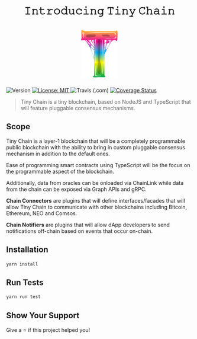 <h1 align="center">𝙸𝚗𝚝𝚛𝚘𝚍𝚞𝚌𝚒𝚗𝚐 𝚃𝚒𝚗𝚢 𝙲𝚑𝚊𝚒𝚗 </br></br><img src="./tiny-chain.png" /></h1>
<p>
  <img alt="Version" src="https://img.shields.io/badge/version-1.0.0-blue.svg?cacheSeconds=2592000" />
  <a href="#" target="_blank">
    <img alt="License: MIT" src="https://img.shields.io/badge/License-MIT-yellow.svg" />
  </a>
  <img alt="Travis (.com)" src="https://img.shields.io/travis/com/ubuntugod/tiny-chain?style=flat-square&logo=travis">
  <a href='https://coveralls.io/github/ubuntugod/tiny-chain?branch=master'><img src='https://coveralls.io/repos/github/ubuntugod/tiny-chain/badge.svg?branch=master' alt='Coverage Status' /></a>
</p>

> Tiny Chain is a tiny blockchain, based on NodeJS and TypeScript that will feature pluggable consensus mechanisms.

## Scope

Tiny Chain is a layer-1 blockchain that will be a completely programmable public blockchain with the ability to bring in custom pluggable consensus mechanism in addition to the default ones.

Ease of programming smart contracts using TypeScript will be the focus on the programmable aspect of the blockchain.

Additionally, data from oracles can be onloaded via ChainLink while data from the chain can be exposed via Graph APIs and gRPC.

**Chain Connectors** are plugins that will define interfaces/facades that will allow Tiny Chain to communicate with other blockchains including Bitcoin, Ethereum, NEO and Comsos.

**Chain Notifiers** are plugins that will allow dApp developers to send notifications off-chain based on events that occur on-chain.

## Installation

```sh
yarn install
```

## Run Tests

```sh
yarn run test
```

## Show Your Support

Give a ⭐️ if this project helped you!
